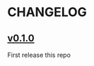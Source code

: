 # CHANGELOG

## [v0.1.0](https://github.com/KryptonReborn/kotlin-ed25519/releases/tag/v0.1.0)
First release this repo